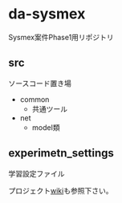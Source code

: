 # da-sysmex
Sysmex案件Phase1用リポジトリ

## src
ソースコード置き場

- common
    - 共通ツール
- net
    - model類

## experimetn_settings
学習設定ファイル

プロジェクト[wiki](https://github.com/ALBERT-Inc/da-sysmex/wiki)も参照下さい。
